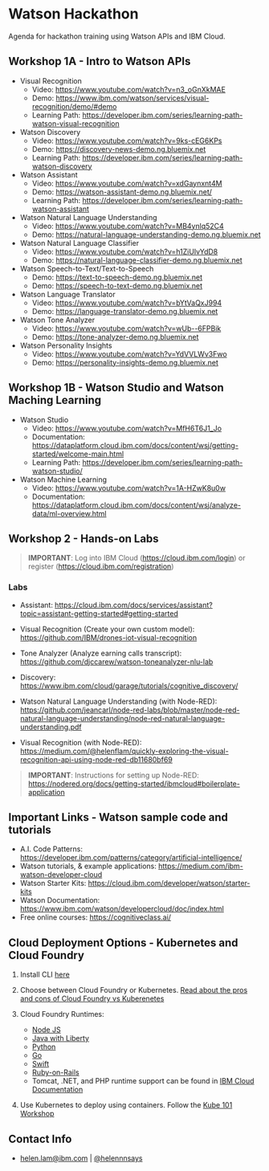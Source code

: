 # Watson Hackathon

Agenda for hackathon training using Watson APIs and IBM Cloud.

## Workshop 1A - Intro to Watson APIs

* Visual Recognition
  * Video: https://www.youtube.com/watch?v=n3_oGnXkMAE
  * Demo: https://www.ibm.com/watson/services/visual-recognition/demo/#demo
  * Learning Path: https://developer.ibm.com/series/learning-path-watson-visual-recognition
* Watson Discovery
  * Video: https://www.youtube.com/watch?v=9ks-cEG6KPs
  * Demo: https://discovery-news-demo.ng.bluemix.net
  * Learning Path: https://developer.ibm.com/series/learning-path-watson-discovery
* Watson Assistant 
  * Video: https://www.youtube.com/watch?v=xdGaynxnt4M
  * Demo: https://watson-assistant-demo.ng.bluemix.net/
  * Learning Path: https://developer.ibm.com/series/learning-path-watson-assistant
* Watson Natural Language Understanding
  * Video: https://www.youtube.com/watch?v=MB4ynlq52C4
  * Demo: https://natural-language-understanding-demo.ng.bluemix.net
* Watson Natural Language Classifier
  * Video: https://www.youtube.com/watch?v=h1ZiUIvYdD8
  * Demo: https://natural-language-classifier-demo.ng.bluemix.net
* Watson Speech-to-Text/Text-to-Speech
  * Demo: https://text-to-speech-demo.ng.bluemix.net
  * Demo: https://speech-to-text-demo.ng.bluemix.net
* Watson Language Translator 
  * Video: https://www.youtube.com/watch?v=bYtVaQxJ994
  * Demo: https://language-translator-demo.ng.bluemix.net
* Watson Tone Analyzer
  * Video: https://www.youtube.com/watch?v=wUb--6FPBik
  * Demo: https://tone-analyzer-demo.ng.bluemix.net
* Watson Personality Insights
  * Video: https://www.youtube.com/watch?v=YdVVLWv3Fwo
  * Demo: https://personality-insights-demo.ng.bluemix.net
  
## Workshop 1B - Watson Studio and Watson Maching Learning

* Watson Studio
  * Video: https://www.youtube.com/watch?v=MfH6T6J1_Jo
  * Documentation: https://dataplatform.cloud.ibm.com/docs/content/wsj/getting-started/welcome-main.html
  * Learning Path: https://developer.ibm.com/series/learning-path-watson-studio/
* Watson Machine Learning
  * Video: https://www.youtube.com/watch?v=1A-HZwK8u0w
  * Documentation: https://dataplatform.cloud.ibm.com/docs/content/wsj/analyze-data/ml-overview.html

## Workshop 2 - Hands-on Labs

> **IMPORTANT**: Log into IBM Cloud (https://cloud.ibm.com/login) or register (https://cloud.ibm.com/registration)

### Labs

* Assistant: https://cloud.ibm.com/docs/services/assistant?topic=assistant-getting-started#getting-started

* Visual Recognition (Create your own custom model): https://github.com/IBM/drones-iot-visual-recognition

* Tone Analyzer (Analyze earning calls transcript): https://github.com/djccarew/watson-toneanalyzer-nlu-lab

* Discovery: https://www.ibm.com/cloud/garage/tutorials/cognitive_discovery/

* Watson Natural Language Understanding (with Node-RED): https://github.com/jeancarl/node-red-labs/blob/master/node-red-natural-language-understanding/node-red-natural-language-understanding.pdf

* Visual Recognition (with Node-RED): https://medium.com/@helenflam/quickly-exploring-the-visual-recognition-api-using-node-red-db11680bf69

> **IMPORTANT**: Instructions for setting up Node-RED: https://nodered.org/docs/getting-started/ibmcloud#boilerplate-application

## Important Links - Watson sample code and tutorials

* A.I. Code Patterns: https://developer.ibm.com/patterns/category/artificial-intelligence/
* Watson tutorials, & example applications: https://medium.com/ibm-watson-developer-cloud
* Watson Starter Kits: https://cloud.ibm.com/developer/watson/starter-kits
* Watson Documentation: https://www.ibm.com/watson/developercloud/doc/index.html
* Free online courses: https://cognitiveclass.ai/

## Cloud Deployment Options - Kubernetes and Cloud Foundry

1. Install CLI [here](https://cloud.ibm.com/docs/cli/reference/ibmcloud?topic=cloud-cli-install-ibmcloud-cli)

2. Choose between Cloud Foundry or Kubernetes. [Read about the pros and cons of Cloud Foundry vs Kuberenetes](https://developer.ibm.com/blogs/game-of-cloud-technologies-kubernetes-vs-cloud-foundry/)

3. Cloud Foundry Runtimes:
   * [Node JS](https://cloud.ibm.com/docs/runtimes/nodejs?topic=Nodejs-getting-started#getting-started)
   * [Java with Liberty](https://cloud.ibm.com/docs/runtimes/liberty?topic=liberty-getting-started#getting-started)
   * [Python](https://cloud.ibm.com/docs/runtimes/python?topic=Python-getting_started#getting_started)
   * [Go](https://cloud.ibm.com/docs/runtimes/go/getting-started.html#getting-started)
   * [Swift](https://cloud.ibm.com/catalog/starters/runtime-for-swift)
   * [Ruby-on-Rails](https://cloud.ibm.com/docs/runtimes/ruby?topic=Ruby-getting_started#getting_started)
   * Tomcat, .NET, and PHP runtime support can be found in [IBM Cloud Documentation](https://cloud.ibm.com/catalog?search=cloud%20foundry)

4. Use Kubernetes to deploy using containers. Follow the [Kube 101 Workshop](https://github.com/IBM/kube101/tree/master/workshop)

## Contact Info

* [helen.lam@ibm.com](helen.lam@ibm.com) | [@helennnsays](http://twitter.com/helennnsays)
